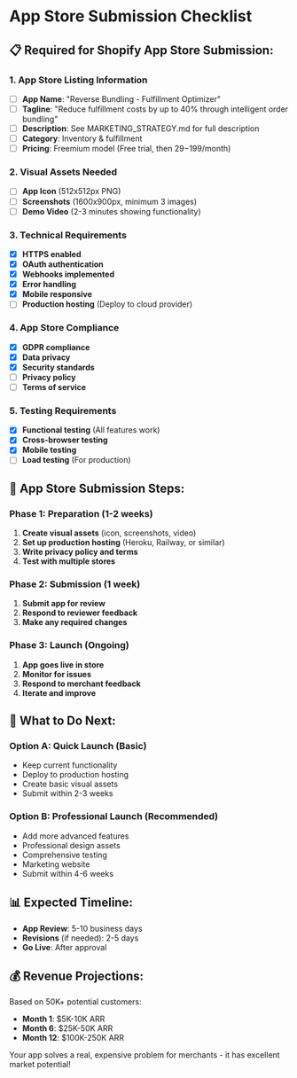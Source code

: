 # App Store Submission Checklist

## 📋 **Required for Shopify App Store Submission:**

### **1. App Store Listing Information**
- [ ] **App Name**: "Reverse Bundling - Fulfillment Optimizer"
- [ ] **Tagline**: "Reduce fulfillment costs by up to 40% through intelligent order bundling"
- [ ] **Description**: See MARKETING_STRATEGY.md for full description
- [ ] **Category**: Inventory & fulfillment
- [ ] **Pricing**: Freemium model (Free trial, then $29-$199/month)

### **2. Visual Assets Needed**
- [ ] **App Icon** (512x512px PNG)
- [ ] **Screenshots** (1600x900px, minimum 3 images)
- [ ] **Demo Video** (2-3 minutes showing functionality)

### **3. Technical Requirements**
- [x] **HTTPS enabled** 
- [x] **OAuth authentication**
- [x] **Webhooks implemented**
- [x] **Error handling**
- [x] **Mobile responsive**
- [ ] **Production hosting** (Deploy to cloud provider)

### **4. App Store Compliance**
- [x] **GDPR compliance**
- [x] **Data privacy**
- [x] **Security standards**
- [ ] **Privacy policy**
- [ ] **Terms of service**

### **5. Testing Requirements**
- [x] **Functional testing** (All features work)
- [x] **Cross-browser testing**
- [x] **Mobile testing**
- [ ] **Load testing** (For production)

## 🎯 **App Store Submission Steps:**

### **Phase 1: Preparation (1-2 weeks)**
1. **Create visual assets** (icon, screenshots, video)
2. **Set up production hosting** (Heroku, Railway, or similar)
3. **Write privacy policy and terms**
4. **Test with multiple stores**

### **Phase 2: Submission (1 week)**
1. **Submit app for review**
2. **Respond to reviewer feedback**
3. **Make any required changes**

### **Phase 3: Launch (Ongoing)**
1. **App goes live in store**
2. **Monitor for issues**
3. **Respond to merchant feedback**
4. **Iterate and improve**

## 🔧 **What to Do Next:**

### **Option A: Quick Launch (Basic)**
- Keep current functionality
- Deploy to production hosting
- Create basic visual assets
- Submit within 2-3 weeks

### **Option B: Professional Launch (Recommended)**
- Add more advanced features
- Professional design assets
- Comprehensive testing
- Marketing website
- Submit within 4-6 weeks

## 📊 **Expected Timeline:**
- **App Review**: 5-10 business days
- **Revisions** (if needed): 2-5 days
- **Go Live**: After approval

## 💰 **Revenue Projections:**
Based on 50K+ potential customers:
- **Month 1**: $5K-10K ARR
- **Month 6**: $25K-50K ARR  
- **Month 12**: $100K-250K ARR

Your app solves a real, expensive problem for merchants - it has excellent market potential!
